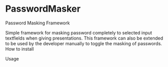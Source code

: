 # PasswordMasker
Password Masking Framework

Simple framework for masking password completely to selected input textfields when giving presentations. This framework can also be extended to be used by the developer manually
to toggle the masking of passwords.
How to install


Usage
